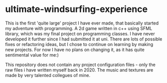 # ultimate-windsurfing-experience
This is the first 'quite large' project I have ever made, that basically started my adventure with programming.
A 2d game written in c++ using SFML library, which was my final project on programming classes.
I have never developed it further since I had submitted it at uni.
There are lots of possible fixes or refactoring ideas, but I chose to continue on learning by making new projects.
For now I have no plans on changing it, as it has quite sentimental value for me:)

This repository does not contain any project configuration files - only the raw files i have written myself back in 2020.
The music and textures are made by very talented collegues of mine.
